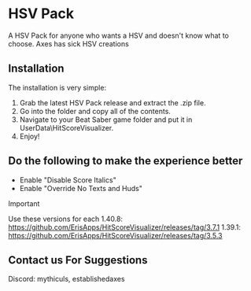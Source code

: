  # HSV Pack

A HSV Pack for anyone who wants a HSV and doesn't know what to choose. Axes has sick HSV creations

## Installation

The installation is very simple:

1. Grab the latest HSV Pack release and extract the .zip file.
2. Go into the folder and copy all of the contents.
3. Navigate to your Beat Saber game folder and put it in UserData\HitScoreVisualizer.
4. Enjoy!

## Do the following to make the experience better

- Enable "Disable Score Italics"
- Enable "Override No Texts and Huds"

> [!IMPORTANT]
Use these versions for each
1.40.8: https://github.com/ErisApps/HitScoreVisualizer/releases/tag/3.7.1
1.39.1: https://github.com/ErisApps/HitScoreVisualizer/releases/tag/3.5.3

## Contact us For Suggestions
Discord: mythiculs, establishedaxes
